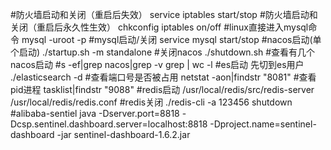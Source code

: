 #防火墙启动和关闭（重启后失效）
service iptables start/stop
#防火墙启动和关闭（重启后永久性生效）
chkconfig iptables on/off
#linux直接进入mysql命令
mysql -uroot -p
#mysql启动/关闭
service mysql start/stop
#nacos启动(单个启动)
./startup.sh -m standalone
#关闭nacos
./shutdown.sh
#查看有几个nacos启动
#s -ef|grep nacos|grep -v grep | wc -l
#es启动 先切到es用户
./elasticsearch -d
#查看端口号是否被占用
netstat -aon|findstr "8081"
#查看pid进程
tasklist|findstr "9088"
#redis启动
/usr/local/redis/src/redis-server /usr/local/redis/redis.conf
#redis关闭
./redis-cli -a 123456  shutdown
#alibaba-sentiel
java -Dserver.port=8818 -Dcsp.sentinel.dashboard.server=localhost:8818 -Dproject.name=sentinel-dashboard -jar sentinel-dashboard-1.6.2.jar